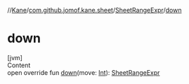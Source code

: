 //[Kane](../../index.md)/[com.github.jomof.kane.sheet](../index.md)/[SheetRangeExpr](index.md)/[down](down.md)



# down  
[jvm]  
Content  
open override fun [down](down.md)(move: [Int](https://kotlinlang.org/api/latest/jvm/stdlib/kotlin/-int/index.html)): [SheetRangeExpr](index.md)  



